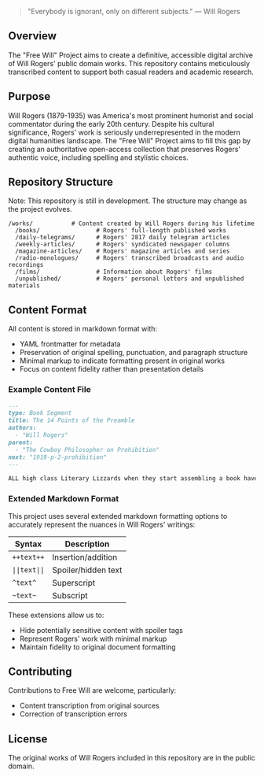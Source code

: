 > "Everybody is ignorant, only on different subjects." — Will Rogers

## Overview

The "Free Will" Project aims to create a definitive, accessible digital archive of Will Rogers' public domain works. This repository contains meticulously transcribed content to support both casual readers and academic research.

## Purpose

Will Rogers (1879-1935) was America's most prominent humorist and social commentator during the early 20th century. Despite his cultural significance, Rogers' work is seriously underrepresented in the modern digital humanities landscape. The "Free Will" Project aims to fill this gap by creating an authoritative open-access collection that preserves Rogers' authentic voice, including spelling and stylistic choices.

## Repository Structure

Note: This repository is still in development. The structure may change as the project evolves.

```
/works/           # Content created by Will Rogers during his lifetime
  /books/                # Rogers' full-length published works
  /daily-telegrams/      # Rogers' 2817 daily telegram articles
  /weekly-articles/      # Rogers' syndicated newspaper columns
  /magazine-articles/    # Rogers' magazine articles and series
  /radio-monologues/     # Rogers' transcribed broadcasts and audio recordings
  /films/                # Information about Rogers' films
  /unpublished/          # Rogers' personal letters and unpublished materials
```

## Content Format

All content is stored in markdown format with:

- YAML frontmatter for metadata
- Preservation of original spelling, punctuation, and paragraph structure
- Minimal markup to indicate formatting present in original works
- Focus on content fidelity rather than presentation details

### Example Content File

```markdown
---
type: Book Segment
title: The 14 Points of the Preamble
authors:
  - "Will Rogers"
parent:
  - "The Cowboy Philosopher on Prohibition"
next: "1919-p-2-prohibition"
---

ALL high class Literary Lizzards when they start assembling a book have some fellow that is better known than they are to dash off a kind of an introduction <...>
```

### Extended Markdown Format
This project uses several extended markdown formatting options to accurately represent the nuances in Will Rogers' writings:

Syntax | Description 
-------|-------------
`++text++` | Insertion/addition
`\|\|text\|\|` | Spoiler/hidden text
`^text^` | Superscript
`~text~` | Subscript

These extensions allow us to:
- Hide potentially sensitive content with spoiler tags
- Represent Rogers' work with minimal markup
- Maintain fidelity to original document formatting

## Contributing

Contributions to Free Will are welcome, particularly:

- Content transcription from original sources
- Correction of transcription errors

## License

The original works of Will Rogers included in this repository are in the public domain.
